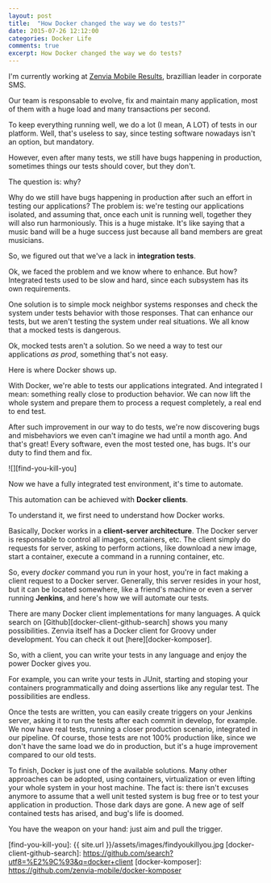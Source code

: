 ```yaml
---
layout: post
title:  "How Docker changed the way we do tests?"
date: 2015-07-26 12:12:00
categories: Docker Life
comments: true
excerpt: How Docker changed the way we do tests?
---
```

I'm currently working at [Zenvia Mobile Results][zenvia], brazillian leader in corporate SMS.

Our team is responsable to evolve, fix and maintain many application, most of them with a huge load and many transactions per second.

To keep everything running well, we do a lot (I mean, A LOT) of tests in our platform. Well, that's useless to say, since testing software nowadays isn't an option, but mandatory.

However, even after many tests, we still have bugs happening in production, sometimes things our tests should cover, but they don't.

The question is: why?

Why do we still have bugs happening in production after such an effort in testing our applications? The problem is: we're testing our applications isolated, and assuming that, once each unit is running well, together they will also run harmoniously. This is a huge mistake. It's like saying that a music band will be a huge success just because all band members are great musicians.

So, we figured out that we've a lack in **integration tests**.

Ok, we faced the problem and we know where to enhance. But how?
Integrated tests used to be slow and hard, since each subsystem has its own requirements.

One solution is to simple mock neighbor systems responses and check the system under tests behavior with those responses. That can enhance our tests, but we aren't testing the system under real situations. We all know that a mocked tests is dangerous.

Ok, mocked tests aren't a solution. So we need a way to test our applications _as prod_, something that's not easy.

Here is where Docker shows up.

With Docker, we're able to tests our applications integrated. And integrated I mean: something really close to production behavior.
We can now lift the whole system and prepare them to process a request completely, a real end to end test.

After such improvement in our way to do tests, we're now discovering bugs and misbehaviors we even can't imagine we had until a month ago.
And that's great! Every software, even the most tested one, has bugs. It's our duty to find them and fix.

![][find-you-kill-you]

Now we have a fully integrated test environment, it's time to automate.

This automation can be achieved with **Docker clients**.

To understand it, we first need to understand how Docker works.

Basically, Docker works in a **client-server architecture**. The Docker server is responsable to control all images, containers, etc.
The client simply do requests for server, asking to perform actions, like download a new image, start a container, execute a command in a running container, etc.

So, every _docker_ command you run in your host, you're in fact making a client request to a Docker server. Generally, this server resides in your host, but it can be located somewhere, like a friend's machine or even a server running **Jenkins**, and here's how we will automate our tests.

There are many Docker client implementations for many languages. A quick search on [Github][docker-client-github-search] shows you many possibilities. Zenvia itself has a Docker client for Groovy under development. You can check it out [here][docker-komposer].

So, with a client, you can write your tests in any language and enjoy the power Docker gives you.

For example, you can write your tests in JUnit, starting and stoping your containers programmatically and doing assertions like any regular test. The possibilities are endless.

Once the tests are written, you can easily create triggers on your Jenkins server, asking it to run the tests after each commit in develop, for example.
We now have real tests, running a closer production scenario, integrated in our pipeline.
Of course, those tests are not 100% production like, since we don't have the same load we do in production, but it's a huge improvement compared to our old tests.

To finish, Docker is just one of the available solutions. Many other approaches can be adopted, using containers, virtualization or even lifting your whole system in your host machine. The fact is: there isn't excuses anymore to assume that a well unit tested system is bug free or to test your application in production. Those dark days are gone. A new age of self contained tests has arised, and bug's life is doomed.

You have the weapon on your hand: just aim and pull the trigger.

[zenvia]: http://www.zenvia.com.br/en/
[find-you-kill-you]: {{ site.url }}/assets/images/findyoukillyou.jpg
[docker-client-github-search]: https://github.com/search?utf8=%E2%9C%93&q=docker+client
[docker-komposer]: https://github.com/zenvia-mobile/docker-komposer
